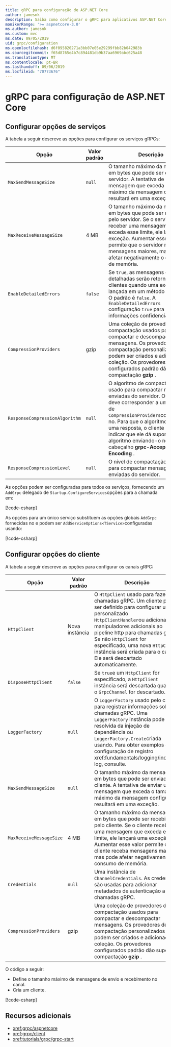 ```yaml
---
title: gRPC para configuração de ASP.NET Core
author: jamesnk
description: Saiba como configurar o gRPC para aplicativos ASP.NET Core.
monikerRange: '>= aspnetcore-3.0'
ms.author: jamesnk
ms.custom: mvc
ms.date: 09/05/2019
uid: grpc/configuration
ms.openlocfilehash: d6f095820271a3bb07e05e29299fbb82b042983b
ms.sourcegitcommit: f65d8765e4b7c894481db9b37aa6969abc625a48
ms.translationtype: MT
ms.contentlocale: pt-BR
ms.lasthandoff: 09/06/2019
ms.locfileid: "70773676"
---
```

# <a name="grpc-for-aspnet-core-configuration"></a>gRPC para configuração de ASP.NET Core

## <a name="configure-services-options"></a>Configurar opções de serviços

A tabela a seguir descreve as opções para configurar os serviços gRPCs:

| Opção | Valor padrão | Descrição |
| ------ | ------------- | ----------- |
| `MaxSendMessageSize` | `null` | O tamanho máximo da mensagem em bytes que pode ser enviado do servidor. A tentativa de enviar uma mensagem que exceda o tamanho máximo da mensagem configurada resultará em uma exceção. |
| `MaxReceiveMessageSize` | 4 MB | O tamanho máximo da mensagem em bytes que pode ser recebido pelo servidor. Se o servidor receber uma mensagem que exceda esse limite, ele lançará uma exceção. Aumentar esse valor permite que o servidor receba mensagens maiores, mas pode afetar negativamente o consumo de memória. |
| `EnableDetailedErrors` | `false` | Se `true`, as mensagens de exceção detalhadas serão retornadas aos clientes quando uma exceção for lançada em um método de serviço. O padrão é `false`. A `EnableDetailedErrors` configuração `true` para pode vazar informações confidenciais. |
| `CompressionProviders` | gzip | Uma coleção de provedores de compactação usados para compactar e descompactar mensagens. Os provedores de compactação personalizados podem ser criados e adicionados à coleção. Os provedores configurados padrão dão suporte à compactação **gzip** . |
| `ResponseCompressionAlgorithm` | `null` | O algoritmo de compactação usado para compactar mensagens enviadas do servidor. O algoritmo deve corresponder a um provedor de `CompressionProviders`compactação no. Para que o algoritmo compacte uma resposta, o cliente deve indicar que ele dá suporte ao algoritmo enviando-o no cabeçalho **grpc-Accept-Encoding** . |
| `ResponseCompressionLevel` | `null` | O nível de compactação usado para compactar mensagens enviadas do servidor. |

As opções podem ser configuradas para todos os serviços, fornecendo um `AddGrpc` delegado de `Startup.ConfigureServices`opções para a chamada em:

[!code-csharp[](~/grpc/configuration/sample/GrcpService/Startup.cs?name=snippet)]

As opções para um único serviço substituem as opções globais `AddGrpc` fornecidas no e podem ser `AddServiceOptions<TService>`configuradas usando:

[!code-csharp[](~/grpc/configuration/sample/GrcpService/Startup2.cs?name=snippet)]

## <a name="configure-client-options"></a>Configurar opções do cliente

A tabela a seguir descreve as opções para configurar os canais gRPC:

| Opção | Valor padrão | Descrição |
| ------ | ------------- | ----------- |
| `HttpClient` | Nova instância | O `HttpClient` usado para fazer chamadas gRPC. Um cliente pode ser definido para configurar um personalizado `HttpClientHandler`ou adicionar manipuladores adicionais ao pipeline http para chamadas gRPC. Se não `HttpClient` for especificado, uma nova `HttpClient` instância será criada para o canal. Ele será descartado automaticamente. |
| `DisposeHttpClient` | `false` | Se `true`e um `HttpClient` for especificado, a `HttpClient` instância será descartada quando o `GrpcChannel` for descartado. |
| `LoggerFactory` | `null` | O `LoggerFactory` usado pelo cliente para registrar informações sobre chamadas gRPC. Uma `LoggerFactory` instância pode ser resolvida da injeção de dependência ou `LoggerFactory.Create`criada usando. Para obter exemplos de configuração de registro <xref:fundamentals/logging/index>em log, consulte. |
| `MaxSendMessageSize` | `null` | O tamanho máximo da mensagem em bytes que pode ser enviado do cliente. A tentativa de enviar uma mensagem que exceda o tamanho máximo da mensagem configurada resultará em uma exceção. |
| `MaxReceiveMessageSize` | 4 MB | O tamanho máximo da mensagem em bytes que pode ser recebido pelo cliente. Se o cliente receber uma mensagem que exceda esse limite, ele lançará uma exceção. Aumentar esse valor permite que o cliente receba mensagens maiores, mas pode afetar negativamente o consumo de memória. |
| `Credentials` | `null` | Uma instância de `ChannelCredentials`. As credenciais são usadas para adicionar metadados de autenticação a chamadas gRPC. |
| `CompressionProviders` | gzip | Uma coleção de provedores de compactação usados para compactar e descompactar mensagens. Os provedores de compactação personalizados podem ser criados e adicionados à coleção. Os provedores configurados padrão dão suporte à compactação **gzip** . |

O código a seguir:

* Define o tamanho máximo de mensagens de envio e recebimento no canal.
* Cria um cliente.

[!code-csharp[](~/grpc/configuration/sample/Program.cs?name=snippet&highlight=3-8)]

## <a name="additional-resources"></a>Recursos adicionais

* <xref:grpc/aspnetcore>
* <xref:grpc/client>
* <xref:tutorials/grpc/grpc-start>

